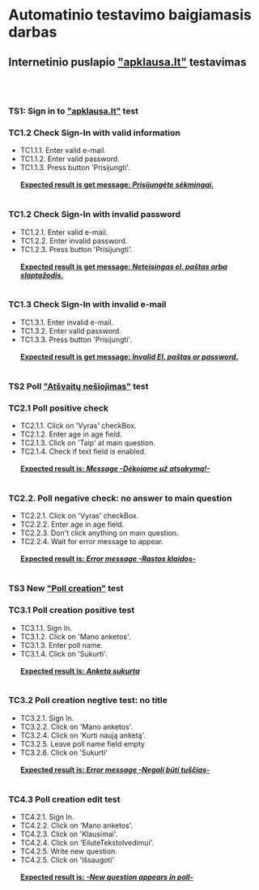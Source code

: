 # **Automatinio testavimo baigiamasis darbas**

## Internetinio puslapio ["apklausa.lt"](https://apklausa.lt) testavimas

<br></br>

### TS1: Sign in to  ["apklausa.lt"](https://apklausa.lt/users/sign_in) test

### TC1.2 Check Sign-In with valid information
* TC1.1.1. Enter valid e-mail.
* TC1.1.2. Enter valid password.
* TC1.1.3. Press button 'Prisijungti'.
  <br></br>
  **<u> Expected result is get message: *Prisijungėte sėkmingai.* </u>**
  <br></br>

### TC1.2 Check Sign-In with invalid password
* TC1.2.1. Enter valid e-mail.
* TC1.2.2. Enter invalid password.
* TC1.2.3. Press button 'Prisijungti'.
  <br></br>
  **<u> Expected result is get message: *Neteisingas el. paštas arba slaptažodis.* </u>**
  <br></br>

### TC1.3 Check Sign-In with invalid e-mail
* TC1.3.1. Enter invalid e-mail.
* TC1.3.2. Enter valid password.
* TC1.3.3. Press button 'Prisijungti'.
  <br></br>
  **<u> Expected result is get message: *Invalid El. paštas or password.* </u>**
  <br></br>

### TS2  Poll ["Atšvaitų nešiojimas"](https://apklausa.lt/f/atsvaitu-nesiojimas-4dzmdag/answers/new.html) test

### TC2.1 Poll positive check
* TC2.1.1. Click on 'Vyras' checkBox.
* TC2.1.2. Enter age in age field.
* TC2.1.3. Click on 'Taip' at main question.
* TC2.1.4. Check if text field is enabled.
  <br></br>
  **<u> Expected result is: *Message -Dėkojame už atsakymą!-* </u>**
  <br></br>

### TC2.2. Poll negative check: no answer to main question
* TC2.2.1. Click on 'Vyras' checkBox.
* TC2.2.2. Enter age in age field.
* TC2.2.3. Don't click anything on main question.
* TC2.2.4. Wait for error message to appear.
  <br></br>
  **<u> Expected result is: *Error message -Rastos klaidos-* </u>**
  <br></br>


### TS3  New ["Poll creation"](https://apklausa.lt/private/forms/new?) test

### TC3.1 Poll creation positive test
* TC3.1.1. Sign In.
* TC3.1.2. Click on 'Mano anketos'.
* TC3.1.3. Enter poll name.
* TC3.1.4. Click on 'Sukurti'.
  <br></br>
  **<u> Expected result is: *Anketa sukurta* </u>**
  <br></br>

### TC3.2 Poll creation negtive test: no title
* TC3.2.1. Sign In.
* TC3.2.2. Click on 'Mano anketos'.
* TC3.2.4. Click on 'Kurti naują anketą'.
* TC3.2.5. Leave poll name field empty
* TC3.2.6. Click on 'Sukurti'
  <br></br>
  **<u> Expected result is: *Error message -Negali būti tuščias-* </u>**
  <br></br>

### TC4.3 Poll creation edit test
* TC4.2.1. Sign In.
* TC4.2.2. Click on 'Mano anketos'.
* TC4.2.3. Click on 'Klausimai'.
* TC4.2.4. Click on 'EiluteTekstoIvedimui'.
* TC4.2.5. Write new question.
* TC4.2.5. Click on 'Išsaugoti'
  <br></br>
  **<u> Expected result is: *-New question appears in poll-* </u>**
  <br></br>


  

  



